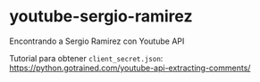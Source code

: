 # youtube-sergio-ramirez

Encontrando a Sergio Ramirez con Youtube API

Tutorial para obtener `client_secret.json`: https://python.gotrained.com/youtube-api-extracting-comments/
